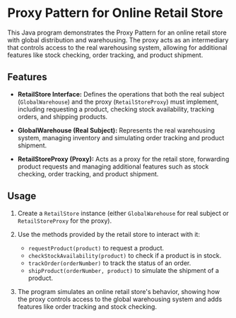 # Proxy Pattern for Online Retail Store

This Java program demonstrates the Proxy Pattern for an online retail store with global distribution and warehousing. The proxy acts as an intermediary that controls access to the real warehousing system, allowing for additional features like stock checking, order tracking, and product shipment.

## Features

- **RetailStore Interface:** Defines the operations that both the real subject (`GlobalWarehouse`) and the proxy (`RetailStoreProxy`) must implement, including requesting a product, checking stock availability, tracking orders, and shipping products.

- **GlobalWarehouse (Real Subject):** Represents the real warehousing system, managing inventory and simulating order tracking and product shipment.

- **RetailStoreProxy (Proxy):** Acts as a proxy for the retail store, forwarding product requests and managing additional features such as stock checking, order tracking, and product shipment.

## Usage

1. Create a `RetailStore` instance (either `GlobalWarehouse` for real subject or `RetailStoreProxy` for the proxy).

2. Use the methods provided by the retail store to interact with it:
   - `requestProduct(product)` to request a product.
   - `checkStockAvailability(product)` to check if a product is in stock.
   - `trackOrder(orderNumber)` to track the status of an order.
   - `shipProduct(orderNumber, product)` to simulate the shipment of a product.

3. The program simulates an online retail store's behavior, showing how the proxy controls access to the global warehousing system and adds features like order tracking and stock checking.